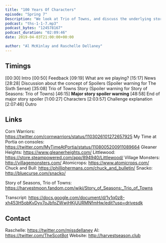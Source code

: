 ```yaml
---
title: "100 Years Of Characters"
episode: "Spring 7"
Description: "We look at Trio of Towns, and discuss the underlying story and all about the characters."
podcast: "ths-1-1-7.mp3"
podcast_bytes: "124578167"
podcast_duration: "02:09:46"
date: 2019-04-03T21:00:00+00:00

author: "Al McKinlay and Raschelle Dellaney"
---
```


## Timings

[00:30] Intro
[00:50] Feedback
[09:19] What are we playing?
[15:17] News
[28:28] Discussion about the concept of Spoilers (Spoiler warning for The Sixth Sense)
[35:08] Trio of Towns Story (Spoiler warning for Story of Seasons: Trio of Towns)
[46:15] **Major story spoiler warning**
[48:58] End of major story spoiler
[1:00:27] Characters
[2:03:57] Challenge explanation
[2:07:46] Outro

## Links

Corn Warriors: https://twitter.com/cornwarriors/status/1103026101272657925
My Time at Portia on consoles: https://twitter.com/MyTimeAtPortia/status/1108005200911089664
Gleaner Heights: https://www.gleanerheights.com/
Littlewood: https://store.steampowered.com/app/894940/Littlewood/
Village Monsters: http://villagemonsters.com/
Atomicrops: https://www.atomicrops.com/
Chuck and Bull: https://philliphermans.com/chuck_and_bulletin/
Snacko: http://bluecurse.com/snacko/

Story of Seasons, Trio of Towns: https://harvestmoon.fandom.com/wiki/Story_of_Seasons:_Trio_of_Towns

Transcript: https://docs.google.com/document/d/1y1q0z8-xh453H5obKvDyv7oJbfoZWwjHKjUURMNfmHw/edit?usp=drivesdk

## Contact

Raschelle: https://twitter.com/missdellaney
Al: https://twitter.com/TheScotBot
Website: http://harvestseason.club

